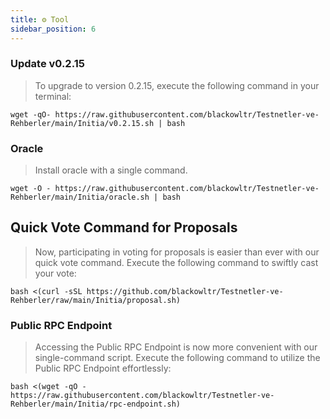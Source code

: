 ```yaml
---
title: ⚙️ Tool
sidebar_position: 6
---
```


### Update v0.2.15
> To upgrade to version 0.2.15, execute the following command in your terminal:
```shell
wget -qO- https://raw.githubusercontent.com/blackowltr/Testnetler-ve-Rehberler/main/Initia/v0.2.15.sh | bash
```

### Oracle
> Install oracle with a single command.
```shell
wget -O - https://raw.githubusercontent.com/blackowltr/Testnetler-ve-Rehberler/main/Initia/oracle.sh | bash
```

## Quick Vote Command for Proposals
> Now, participating in voting for proposals is easier than ever with our quick vote command. Execute the following command to swiftly cast your vote:
```shell
bash <(curl -sSL https://github.com/blackowltr/Testnetler-ve-Rehberler/raw/main/Initia/proposal.sh)
```

### Public RPC Endpoint
> Accessing the Public RPC Endpoint is now more convenient with our single-command script. Execute the following command to utilize the Public RPC Endpoint effortlessly:
```shell
bash <(wget -qO - https://raw.githubusercontent.com/blackowltr/Testnetler-ve-Rehberler/main/Initia/rpc-endpoint.sh)
```


